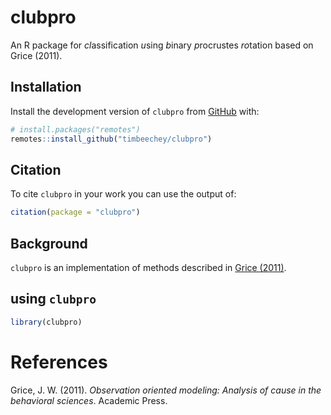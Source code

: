 
<!-- README.md is generated from README.Rmd. Please edit that file -->

# clubpro

An R package for *cl*assification *u*sing *b*inary *p*rocrustes
*ro*tation based on Grice (2011).

## Installation

Install the development version of `clubpro` from
[GitHub](https://github.com/timbeechey/clubpro) with:

``` r
# install.packages("remotes")
remotes::install_github("timbeechey/clubpro")
```

## Citation

To cite `clubpro` in your work you can use the output of:

``` r
citation(package = "clubpro")
```

## Background

`clubpro` is an implementation of methods described in [Grice
(2011)](https://psycnet.apa.org/record/2011-14580-000).

## using `clubpro`

``` r
library(clubpro)
```

# References

Grice, J. W. (2011). *Observation oriented modeling: Analysis of cause
in the behavioral sciences*. Academic Press.
